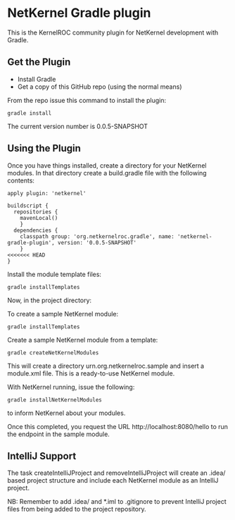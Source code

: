NetKernel Gradle plugin
=======================

This is the KernelROC community plugin for NetKernel development with Gradle.

Get the Plugin
--------------

- Install Gradle
- Get a copy of this GitHub repo (using the normal means)

From the repo issue this command to install the plugin:

``gradle install``

The current version number is 0.0.5-SNAPSHOT

Using the Plugin
----------------

Once you have things installed, create a directory for your NetKernel modules. In that directory
create a build.gradle file with the following contents:

```
apply plugin: 'netkernel'

buildscript {
  repositories {
    mavenLocal()
    }
  dependencies {
    classpath group: 'org.netkernelroc.gradle', name: 'netkernel-gradle-plugin', version: '0.0.5-SNAPSHOT'
    }
<<<<<<< HEAD
}
```

Install the module template files:

```gradle installTemplates```


Now, in the project directory:

To create a sample NetKernel module:

```gradle installTemplates```

Create a sample NetKernel module from a template:

```gradle createNetKernelModules```

This will create a directory urn.org.netkernelroc.sample and insert a module.xml file. This is a ready-to-use
NetKernel module.

With NetKernel running, issue the following:

```gradle installNetKernelModules```

to inform NetKernel about your modules.

Once this completed, you request the URL http://localhost:8080/hello to run the endpoint in the sample module.

IntelliJ Support
----------------

The task createIntelliJProject and removeIntelliJProject will create an .idea/ based project structure and
include each NetKernel module as an IntelliJ project.

NB: Remember to add .idea/ and *.iml to .gitignore to prevent IntelliJ project files from being added to
the project repository.


